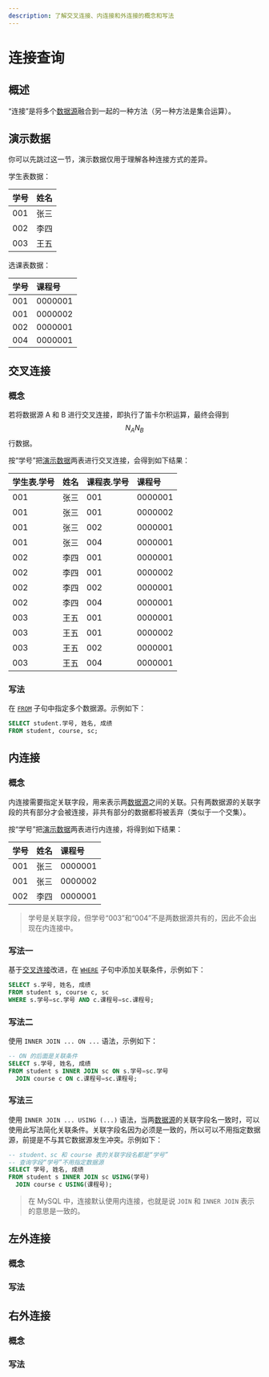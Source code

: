 ```yaml
---
description: 了解交叉连接、内连接和外连接的概念和写法
---
```


# 连接查询

## 概述 <a id="summary"></a>

“连接”是将多个[数据源](basic_query.md#from)融合到一起的一种方法（另一种方法是集合运算）。

## 演示数据

你可以先跳过这一节，演示数据仅用于理解各种连接方式的差异。

学生表数据：

| 学号 | 姓名 |
| :--- | :--- |
| 001 | 张三 |
| 002 | 李四 |
| 003 | 王五 |

选课表数据：

| 学号 | 课程号 |
| :--- | :--- |
| 001 | 0000001 |
| 001 | 0000002 |
| 002 | 0000001 |
| 004 | 0000001 |

## 交叉连接 <a id="cross_join"></a>

### 概念

若将数据源 A 和 B 进行交叉连接，即执行了笛卡尔积运算，最终会得到 $$N_{A}N_{B}$$ 行数据。  

按“学号”把[演示数据](join_query.md#yan-shi-shu-ju)两表进行交叉连接，会得到如下结果：

| 学生表.学号 | 姓名 | 课程表.学号 | 课程号 |
| :--- | :--- | :--- | :--- |
| 001 | 张三 | 001 | 0000001 |
| 001 | 张三 | 001 | 0000002 |
| 001 | 张三 | 002 | 0000001 |
| 001 | 张三 | 004 | 0000001 |
| 002 | 李四 | 001 | 0000001 |
| 002 | 李四 | 001 | 0000002 |
| 002 | 李四 | 002 | 0000001 |
| 002 | 李四 | 004 | 0000001 |
| 003 | 王五 | 001 | 0000001 |
| 003 | 王五 | 001 | 0000002 |
| 003 | 王五 | 002 | 0000001 |
| 003 | 王五 | 004 | 0000001 |

### 写法

在 [`FROM`](basic_query.md#from) 子句中指定多个数据源。示例如下：

```sql
SELECT student.学号, 姓名, 成绩
FROM student, course, sc;
```

## 内连接 <a id="inner_join"></a>

### 概念

内连接需要指定关联字段，用来表示两[数据源](basic_query.md#from)之间的关联。只有两数据源的关联字段的共有部分才会被连接，非共有部分的数据都将被丢弃（类似于一个交集）。

按“学号”把[演示数据](join_query.md#yan-shi-shu-ju)两表进行内连接，将得到如下结果：

| 学号 | 姓名 | 课程号 |
| :--- | :--- | :--- |
| 001 | 张三 | 0000001 |
| 001 | 张三 | 0000002 |
| 002 | 李四 | 0000001 |

> 学号是关联字段，但学号“003”和“004”不是两数据源共有的，因此不会出现在内连接中。

### 写法一

基于[交叉连接](join_query.md#cross_join)改进，在 [`WHERE`](basic_query.md#where) 子句中添加关联条件，示例如下：

```sql
SELECT s.学号, 姓名, 成绩
FROM student s, course c, sc
WHERE s.学号=sc.学号 AND c.课程号=sc.课程号;
```

### 写法二

使用 `INNER JOIN ... ON ...` 语法，示例如下：

```sql
-- ON 的后面是关联条件
SELECT s.学号, 姓名, 成绩
FROM student s INNER JOIN sc ON s.学号=sc.学号
  JOIN course c ON c.课程号=sc.课程号;
```

### 写法三

使用 `INNER JOIN ... USING (...)` 语法，当两[数据源](basic_query.md#from)的关联字段名一致时，可以使用此写法简化关联条件。关联字段名因为必须是一致的，所以可以不用指定数据源，前提是不与其它数据源发生冲突。示例如下：

```sql
-- student、sc 和 course 表的关联字段名都是“学号”
-- 查询字段“学号”不用指定数据源
SELECT 学号, 姓名, 成绩
FROM student s INNER JOIN sc USING(学号)
  JOIN course c USING(课程号);
```

> 在 MySQL 中，连接默认使用内连接，也就是说 `JOIN` 和 `INNER JOIN` 表示的意思是一致的。

## 左外连接 <a id="left_outer_join"></a>

### 概念

### 写法

## 右外连接 <a id="right_outer_join"></a>

### 概念

### 写法

